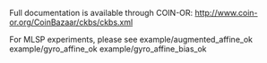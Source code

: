 Full documentation is available through COIN-OR:
http://www.coin-or.org/CoinBazaar/ckbs/ckbs.xml

For MLSP experiments, please see 
    example/augmented_affine_ok
    example/gyro_affine_ok
    example/gyro_affine_bias_ok




